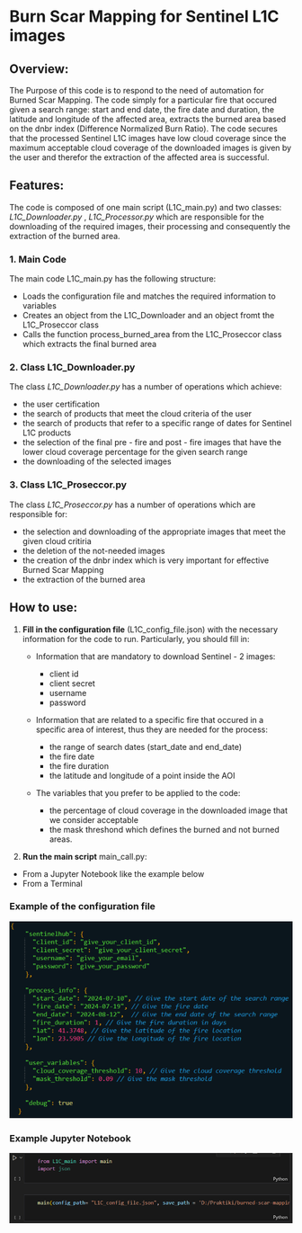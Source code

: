 
# **Burn Scar Mapping for Sentinel L1C images**

## **Overview**:
The Purpose of this code is to respond to the need of automation for Burned Scar Mapping. The code simply for a particular fire that occured given a search range: start and end date, the fire date and duration, the latitude and longitude of the affected area, extracts the burned area based on the dnbr index (Difference Normalized Burn Ratio). The code secures that the processed Sentinel L1C images have low cloud coverage since the maximum acceptable cloud coverage of the downloaded images is given by the user and therefor the extraction of the affected area is successful. 

## **Features**:
The code is composed of one main script (L1C_main.py) and two classes: _L1C_Downloader.py_ , _L1C_Processor.py_ which are responsible for the downloading of the required images, their processing and consequently the extraction of the burned area.

### **1. Main Code**
The main code L1C_main.py has the following structure:
- Loads the configuration file and matches the required information to variables
- Creates an object from the L1C_Downloader and an object fromt the L1C_Proseccor class
- Calls the function process_burned_area from the L1C_Proseccor class which extracts the final burned area     

### **2. Class L1C_Downloader.py**
The class _L1C_Downloader.py_ has a number of operations which achieve:
- the user certification
- the search of products that meet the cloud criteria of the user 
- the search of products that refer to a specific range of dates for Sentinel L1C products
- the selection of the final pre - fire and post - fire images that have the lower cloud coverage percentage for the given search range
- the downloading of the selected images

### **3. Class L1C_Proseccor.py**
The class _L1C_Proseccor.py_ has a number of operations which are responsible for:  
- the selection and downloading of the appropriate images that meet the given cloud critiria
- the deletion of the not-needed images
- the creation of the dnbr index which is very important for effective Burned Scar Mapping
- the extraction of the burned area     

## **How to use:**
1. **Fill in the configuration file** (L1C_config_file.json) with the necessary information for the code to run. Particularly, you should fill in:

    - Information that are mandatory to download Sentinel - 2 images: 
        - client id
        - client secret 
        - username
        - password

    - Information that are related to a specific fire that occured in a specific area of interest, thus they are needed for the process: 
        - the range of search dates (start_date and end_date)
        - the fire date
        - the fire duration
        - the latitude and longitude of a point inside the AOI

    - The variables that you prefer to be applied to the code:
        - the percentage of cloud coverage in the downloaded image that we consider acceptable 
        - the mask threshond which defines the burned and not burned areas.

2. **Run the main script** main_call.py: 
- From a Jupyter Notebook like the example below  
- From a Terminal  

### **Example of the configuration file** 

![Configuration](https://github.com/noa-beyond/burn-scar-mapping/blob/eleni/Configuration_File.png)    

### **Example Jupyter Notebook** 

![Configuration](https://github.com/noa-beyond/burn-scar-mapping/blob/eleni/Run_Jupyter_L1C.png) 
